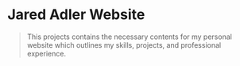 # Jared Adler Website

> This projects contains the necessary contents for my personal website which outlines my skills, projects, and professional experience.
